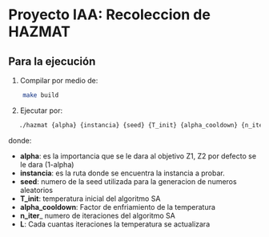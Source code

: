 # Proyecto IAA: Recoleccion de HAZMAT

## Para la ejecución
1.  Compilar por medio de: 
```bash
    make build
 ```
 2. Ejecutar por:
 ```bash
    ./hazmat {alpha} {instancia} {seed} {T_init} {alpha_cooldown} {n_iter} {L}
 ```

 donde:
 + __alpha__: es la importancia que se le dara al objetivo Z1, Z2 por defecto se le dara (1-alpha)
 + __instancia__: es la ruta donde se encuentra la instancia a probar.
 + __seed__: numero de la seed utilizada para la generacion de numeros aleatorios 
 + __T_init__: temperatura inicial del algoritmo SA 
 + __alpha_cooldown__: Factor de enfriamiento de la temperatura 
 + __n_iter___ numero de iteraciones del algoritmo SA
 + __L__: Cada cuantas iteraciones la temperatura se actualizara 
 